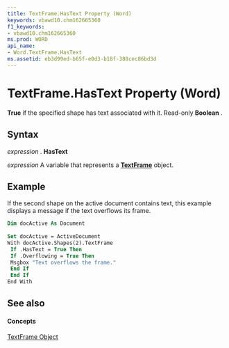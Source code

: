 ```yaml
---
title: TextFrame.HasText Property (Word)
keywords: vbawd10.chm162665360
f1_keywords:
- vbawd10.chm162665360
ms.prod: WORD
api_name:
- Word.TextFrame.HasText
ms.assetid: eb3d99ed-b65f-e0d3-b18f-388cec86bd3d
---
```



# TextFrame.HasText Property (Word)

 **True** if the specified shape has text associated with it. Read-only **Boolean** .


## Syntax

 _expression_ . **HasText**

 _expression_ A variable that represents a **[TextFrame](textframe-object-word.md)** object.


## Example

If the second shape on the active document contains text, this example displays a message if the text overflows its frame.


```vb
Dim docActive As Document 
 
Set docActive = ActiveDocument 
With docActive.Shapes(2).TextFrame 
 If .HasText = True Then 
 If .Overflowing = True Then 
 Msgbox "Text overflows the frame." 
 End If 
 End If 
End With
```


## See also


#### Concepts


[TextFrame Object](textframe-object-word.md)

